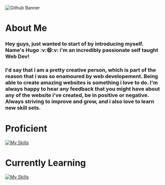 ![Github Banner](https://github.com/Roxaski/Roxaski/assets/145111435/9ea57e12-f29a-44e8-906b-d2a3b2a43407)

<h1>About Me</h1>

<h3>
  Hey guys, just wanted to start of by introducing myself. 
  <br>
  Name's Hugo :v:😄:v: i'm an incredibly passionate self taught Web Dev!
</h3>
  
<h3>
  I'd say that i am a pretty creative person, which is part of the reason that i was so enamoured by web developement. 
  Being able to create amazing websites is something i love to do. I'm always happy to hear any feedback that you might have about any of the website i've created,
  be in positive or negative. Always striving to improve and grow, and i also love to learn new skill sets.
</h3>

<h1>Proficient</h1>

[![My Skills](https://skillicons.dev/icons?i=html,css)](https://skillicons.dev)

<h1>Currently Learning</h1>

[![My Skills](https://skillicons.dev/icons?i=js)](https://skillicons.dev)
